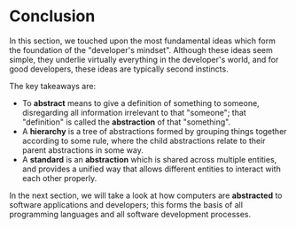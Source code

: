 # Conclusion

In this section, we touched upon the most fundamental ideas
which form the foundation of the "developer's mindset".
Although these ideas seem simple,
they underlie virtually everything in the developer's world,
and for good developers, these ideas are typically second instincts.

The key takeaways are:

- To **abstract** means to give a definition of something to someone, disregarding all information irrelevant to that "someone";
that "definition" is called the **abstraction** of that "something".
- A **hierarchy** is a tree of abstractions formed by grouping things together according to some rule,
where the child abstractions relate to their parent abstractions in some way.
- A **standard** is an **abstraction** which is shared across multiple entities,
and provides a unified way that allows different entities to interact with each other properly.

In the next section, we will take a look at how computers are **abstracted** to software applications and developers;
this forms the basis of all programming languages and all software development processes.
